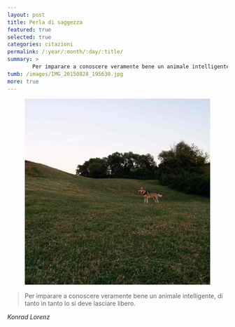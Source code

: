 ```yaml
---
layout: post
title: Perla di saggezza
featured: true
selected: true
categories: citazioni
permalink: /:year/:month/:day/:title/
summary: >
        Per imparare a conoscere veramente bene un animale intelligente, di tanto in tanto lo si deve lasciare libero.
tumb: /images/IMG_20150828_195630.jpg
more: true
---
```

<figure>
  <img class="filtered circle" src="/images/IMG_20150828_195630.jpg">
</figure>
<blockquote cite="Konrad Lorenz">
  <p>Per imparare a conoscere veramente bene un animale intelligente, di tanto in tanto lo si deve lasciare libero.</p>
</blockquote>
<cite>Konrad Lorenz</cite>